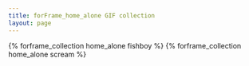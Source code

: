 ```yaml
---
title: forFrame_home_alone GIF collection
layout: page
---
```



{% forframe_collection home_alone fishboy %}
{% forframe_collection home_alone scream %}